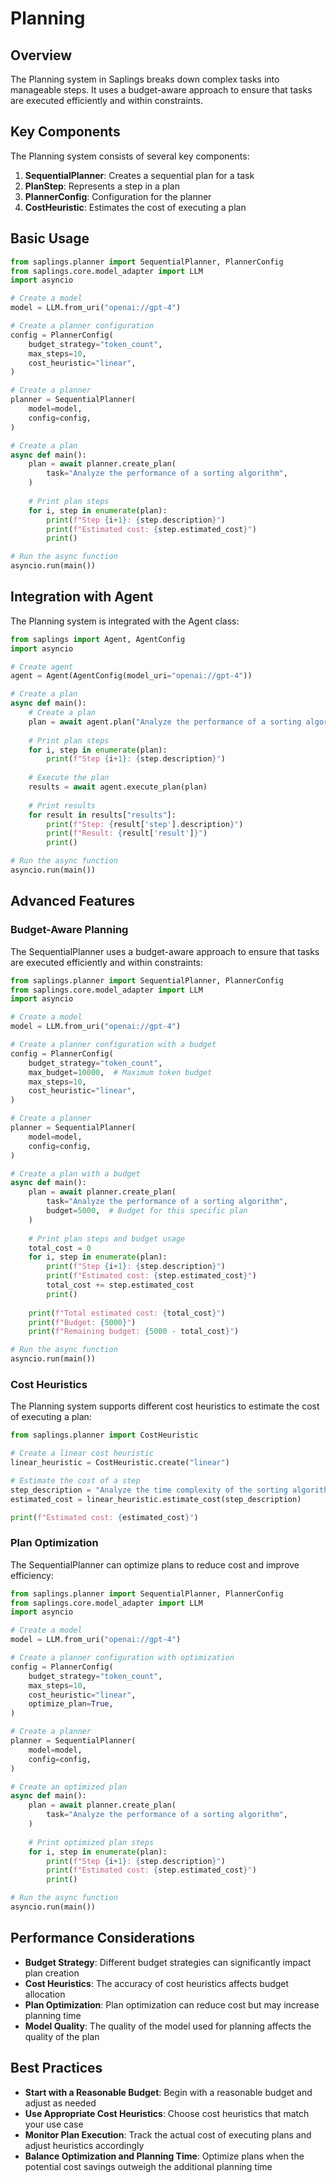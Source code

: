 # Planning

## Overview

The Planning system in Saplings breaks down complex tasks into manageable steps. It uses a budget-aware approach to ensure that tasks are executed efficiently and within constraints.

## Key Components

The Planning system consists of several key components:

1. **SequentialPlanner**: Creates a sequential plan for a task
2. **PlanStep**: Represents a step in a plan
3. **PlannerConfig**: Configuration for the planner
4. **CostHeuristic**: Estimates the cost of executing a plan

## Basic Usage

```python
from saplings.planner import SequentialPlanner, PlannerConfig
from saplings.core.model_adapter import LLM
import asyncio

# Create a model
model = LLM.from_uri("openai://gpt-4")

# Create a planner configuration
config = PlannerConfig(
    budget_strategy="token_count",
    max_steps=10,
    cost_heuristic="linear",
)

# Create a planner
planner = SequentialPlanner(
    model=model,
    config=config,
)

# Create a plan
async def main():
    plan = await planner.create_plan(
        task="Analyze the performance of a sorting algorithm",
    )
    
    # Print plan steps
    for i, step in enumerate(plan):
        print(f"Step {i+1}: {step.description}")
        print(f"Estimated cost: {step.estimated_cost}")
        print()

# Run the async function
asyncio.run(main())
```

## Integration with Agent

The Planning system is integrated with the Agent class:

```python
from saplings import Agent, AgentConfig
import asyncio

# Create agent
agent = Agent(AgentConfig(model_uri="openai://gpt-4"))

# Create a plan
async def main():
    # Create a plan
    plan = await agent.plan("Analyze the performance of a sorting algorithm")
    
    # Print plan steps
    for i, step in enumerate(plan):
        print(f"Step {i+1}: {step.description}")
    
    # Execute the plan
    results = await agent.execute_plan(plan)
    
    # Print results
    for result in results["results"]:
        print(f"Step: {result['step'].description}")
        print(f"Result: {result['result']}")
        print()

# Run the async function
asyncio.run(main())
```

## Advanced Features

### Budget-Aware Planning

The SequentialPlanner uses a budget-aware approach to ensure that tasks are executed efficiently and within constraints:

```python
from saplings.planner import SequentialPlanner, PlannerConfig
from saplings.core.model_adapter import LLM
import asyncio

# Create a model
model = LLM.from_uri("openai://gpt-4")

# Create a planner configuration with a budget
config = PlannerConfig(
    budget_strategy="token_count",
    max_budget=10000,  # Maximum token budget
    max_steps=10,
    cost_heuristic="linear",
)

# Create a planner
planner = SequentialPlanner(
    model=model,
    config=config,
)

# Create a plan with a budget
async def main():
    plan = await planner.create_plan(
        task="Analyze the performance of a sorting algorithm",
        budget=5000,  # Budget for this specific plan
    )
    
    # Print plan steps and budget usage
    total_cost = 0
    for i, step in enumerate(plan):
        print(f"Step {i+1}: {step.description}")
        print(f"Estimated cost: {step.estimated_cost}")
        total_cost += step.estimated_cost
        print()
    
    print(f"Total estimated cost: {total_cost}")
    print(f"Budget: {5000}")
    print(f"Remaining budget: {5000 - total_cost}")

# Run the async function
asyncio.run(main())
```

### Cost Heuristics

The Planning system supports different cost heuristics to estimate the cost of executing a plan:

```python
from saplings.planner import CostHeuristic

# Create a linear cost heuristic
linear_heuristic = CostHeuristic.create("linear")

# Estimate the cost of a step
step_description = "Analyze the time complexity of the sorting algorithm"
estimated_cost = linear_heuristic.estimate_cost(step_description)

print(f"Estimated cost: {estimated_cost}")
```

### Plan Optimization

The SequentialPlanner can optimize plans to reduce cost and improve efficiency:

```python
from saplings.planner import SequentialPlanner, PlannerConfig
from saplings.core.model_adapter import LLM
import asyncio

# Create a model
model = LLM.from_uri("openai://gpt-4")

# Create a planner configuration with optimization
config = PlannerConfig(
    budget_strategy="token_count",
    max_steps=10,
    cost_heuristic="linear",
    optimize_plan=True,
)

# Create a planner
planner = SequentialPlanner(
    model=model,
    config=config,
)

# Create an optimized plan
async def main():
    plan = await planner.create_plan(
        task="Analyze the performance of a sorting algorithm",
    )
    
    # Print optimized plan steps
    for i, step in enumerate(plan):
        print(f"Step {i+1}: {step.description}")
        print(f"Estimated cost: {step.estimated_cost}")
        print()

# Run the async function
asyncio.run(main())
```

## Performance Considerations

- **Budget Strategy**: Different budget strategies can significantly impact plan creation
- **Cost Heuristics**: The accuracy of cost heuristics affects budget allocation
- **Plan Optimization**: Plan optimization can reduce cost but may increase planning time
- **Model Quality**: The quality of the model used for planning affects the quality of the plan

## Best Practices

- **Start with a Reasonable Budget**: Begin with a reasonable budget and adjust as needed
- **Use Appropriate Cost Heuristics**: Choose cost heuristics that match your use case
- **Monitor Plan Execution**: Track the actual cost of executing plans and adjust heuristics accordingly
- **Balance Optimization and Planning Time**: Optimize plans when the potential cost savings outweigh the additional planning time
